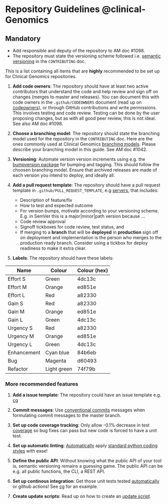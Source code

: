 # Repository Guidelines @clinical-Genomics

## Mandatory
- Add responsible and deputy of the repository to AM doc #1098.
- The repository must state the versioning scheme followed i.e. [semantic versioning](https://semver.org/) in the `CONTRIBUTING` doc.

This is a list containing all items that are **highly** recommended to be set up for Clinical Genomics repositories.

1. **Add code owners**:
The repository should have at least two active contributors that understand the code and help review and sign off on changes (merges to master and releases). You can document this with code owners in the `.github/CODEOWNERS` document (read up on [codeowners](https://help.github.com/en/articles/about-code-owners)), or through GitHub contributions and write permissions. This involves testing and code review. Testing can be done by the user proposing changes, but as with all good peer review, this is not ideal. See also AM doc #1098.

1. **Choose a branching model**:
The repository should state the branching model used for the repository in the `CONTRIBUTING` doc. Here are the ones commonly used at Clinical Genomics [branching models](models.md). Please describe your branching model in this guide. See AM doc #1042.

1. **Versioning**:
Automate version version increments using e.g. the [bumpversion package](https://github.com/peritus/bumpversion) for bumping and tagging. This should follow the choosen branching model. Ensure that archived releases are made of each version you intend to deploy, and ideally all.

1. **Add a pull request template**: 
The repository should have a pull request template in `.github/PULL_REQUEST_TEMPLATE`, e.g [servers](https://github.com/Clinical-Genomics/servers/blob/master/.github/PULL_REQUEST_TEMPLATE), that includes:
    - Description of feature/fix
    - How to test and expected outcome
    - For version bumps, motivate according to your versioning scheme. E.g. in SemVer this is a major|minor|path version because ...
    - Code review approval
    - Signoff tickboxes for code review, test status, and 
    - If merging to a **branch** that will be **deployed** in **production** sign off on deployment and implementation is the person who merges to the production ready branch. Consider using a tickbox for deploy readiness to make it extra clear.
    
1. **Labels**: The repository should have these labels:

| Name | Colour | Colour (hex) |
| --- | --- | --- |
| Effort S |  Green | 4dc13c |
| Effort M | Orange | ed851e |
| Effort L | Red | a82330 |
| Gain S | Red | a82330 |
| Gain M | Orange | ed851e |
| Gain L |  Green | 4dc13c |
| Urgency S | Red | a82330 |
| Urgency M | Orange | ed851e |
| Urgency L |  Green | 4dc13c |
| Enhancement | Cyan blue | 84b6eb |
| Bug |  Magenta | d60493 |
| Refactor | Light green | 74f79b |


### More recommended features

1. **Add a issue template**:
The repository could have an issue template e.g. [cg](https://github.com/Clinical-Genomics/cg/issues/new?template=user-story.md)

1. **Commit messages**:
Use [conventional commits](https://www.conventionalcommits.org/en/) messages when formulating commit messages to the master branch.

1. **Set up code coverage tracking**:
Only allow -0.1% decrease in test [coverage](https://coveralls.io/) so bug fixes can pass but new code is forced to have a unit test.

1. **Set up automatic linting**:
[Automatically](https://github.com/Clinical-Genomics/cg/blob/master/.travis.yml) apply [standard python coding styles](https://github.com/Clinical-Genomics/cg/blob/master/.gitlint.yaml)  with ease!

1. **Define the public API**:
Without knowing what the public API of your tool is, semantic versioning remains a guessing game. The public API can be e.g. all public functions, the CLI, a REST API.

1. **Set up continous integration**:
Get those unit tests tested [automatically](https://travis-ci.org/) or github actions! See [cg](https://github.com/Clinical-Genomics/cg/blob/master/.travis.yml) for an example.

1. **Create update scripts**:
Read up on how to create an [update script](../publish/update-scripts.md).
